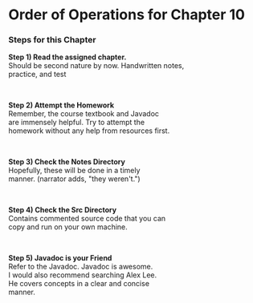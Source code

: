 
# Order of Operations for Chapter 10 <br>

<h3>Steps for this Chapter</h3>
<p><b>Step 1) Read the assigned chapter.</b><br>
Should be second nature by now. Handwritten notes,<br>
practice, and test</p><br>
<p><b>Step 2) Attempt the Homework</b><br>
Remember, the course textbook and Javadoc<br>
are immensely helpful. Try to attempt the <br>
homework without any help from resources first.</p><br>
<p><b>Step 3) Check the Notes Directory</b><br>
Hopefully, these will be done in a timely<br>
manner. (narrator adds, "they weren't.")</p><br>
<p><b>Step 4) Check the Src Directory</b><br>
Contains commented source code that you can<br>
copy and run on your own machine.</p><br>
<p><b>Step 5) Javadoc is your Friend</b><br>
Refer to the Javadoc. Javadoc is awesome. <br>
I would also recommend searching Alex Lee.  <br>
He covers concepts in a clear and concise <br>
manner.</p><br>
